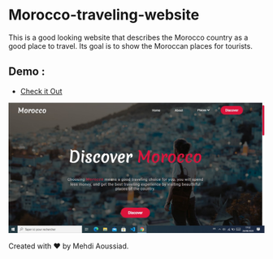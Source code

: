 # Morocco-traveling-website
This is a good looking website that describes the Morocco country as a good place to travel. Its goal is to show the Moroccan places for tourists.

## Demo : 
- [Check it Out](https://aoussiad-mehdi.github.io/Morocco-traveling-website/index.html#)

![](images/hero.jpg)

Created with ❤️ by Mehdi Aoussiad.
